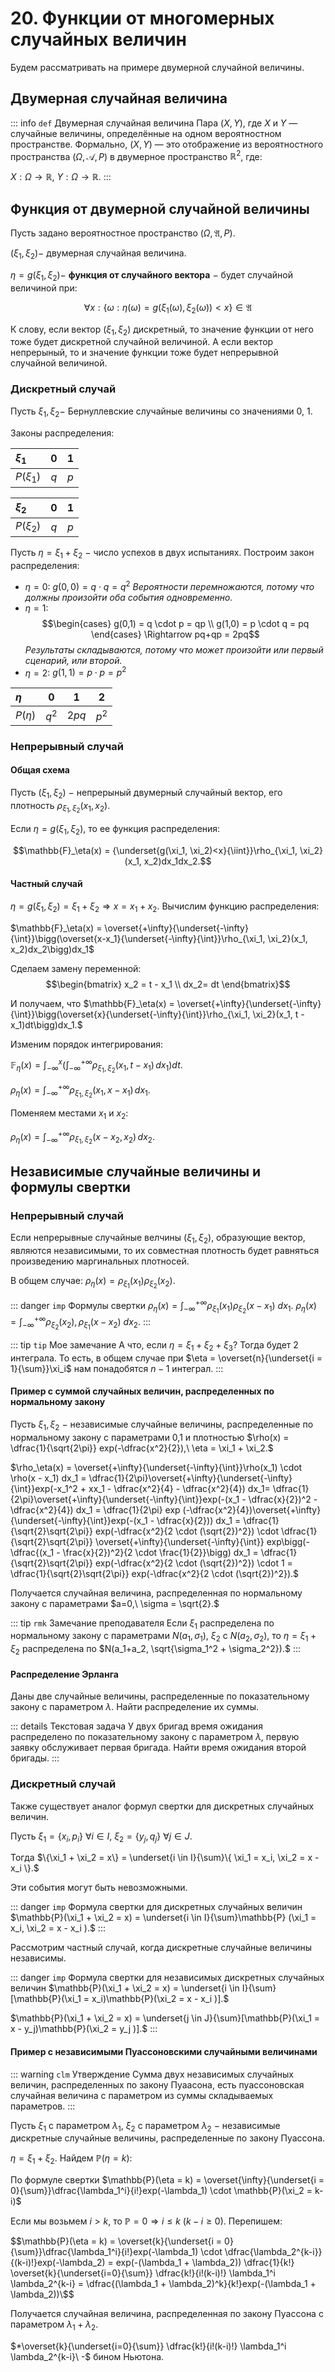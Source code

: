 # 20. Функции от многомерных случайных величин

Будем рассматривать на примере двумерной случайной величины.

## Двумерная случайная величина

::: info `def` Двумерная случайная величина
Пара $(X, Y)$, где $X$ и $Y$ — случайные величины, определённые на одном вероятностном пространстве. Формально, $(X, Y)$ — это отображение из вероятностного пространства $(\Omega, \mathcal{A}, P)$ в двумерное пространство $\mathbb{R}^2$, где:

$X: \Omega \to \mathbb{R}$,
$Y: \Omega \to \mathbb{R}$.
:::

## Функция от двумерной случайной величины

Пусть задано вероятностное пространство $(\Omega, \mathfrak{A}, P)$.

$(\xi_1, \xi_2) -$ двумерная случайная величина.

$\eta = g(\xi_1, \xi_2) -$ **функция от случайного вектора** $-$ будет случайной величиной при:

$$\forall x: \{\omega:\eta(\omega) = g(\xi_1(\omega), \xi_2(\omega))< x\} \in \mathfrak{A}$$

К слову, если вектор $(\xi_1,\xi_2)$ дискретный, то значение функции от него тоже будет дискретной случайной величиной. А если вектор непрерыный, то и значение функции тоже будет непрерывной случайной величиной.

### Дискретный случай

Пусть $\xi_1, \xi_2 -$ Бернуллевские случайные величины со значениями $0,\ 1$.

Законы распределения:

|$\xi_1$|$0$|$1$ |
|:---|:---:|:---:|
|$P(\xi_1)$|$q$|$p$|

|$\xi_2$|$0$|$1$ |
|:---|:---:|:---:|
|$P(\xi_2)$|$q$|$p$|

Пусть $\eta = \xi_1 + \xi_2\ -$ число успехов в двух испытаниях. Построим закон распределения:
- $\eta = 0:$
    $g(0,0) = q \cdot q = q^2$
    *Вероятности перемножаются, потому что должны произойти оба события одновременно.*
- $\eta = 1:$ 
    $$\begin{cases} g(0,1) = q \cdot p = qp \\
    g(1,0) = p \cdot q = pq \end{cases} \Rightarrow pq+qp = 2pq$$
    *Результаты складываются, потому что может произойти или первый сценарий, или второй.*
- $\eta = 2:$
    $g(1,1) = p \cdot p = p^2$

|$\eta$|$0$|$1$|$2$|
|:---|:---:|:---:|:---:|
|$P(\eta)$|$q^2$|$2pq$|$p^2$|

### Непрерывный случай

#### Общая схема

Пусть $(\xi_1, \xi_2)\ -$ непрерыный двумерный случайный вектор, его плотность $\rho_{\xi_1, \xi_2}(x_1, x_2)$.

Если $\eta = g(\xi_1, \xi_2),$ то ее функция распределения:

$$\mathbb{F}_\eta(x) = {\underset{g(\xi_1, \xi_2)<x}{\iint}}\rho_{\xi_1, \xi_2}(x_1, x_2)dx_1dx_2.$$

#### Частный случай

$\eta = g(\xi_1, \xi_2) = \xi_1 + \xi_2 \Rightarrow x = x_1 + x_2.$ Вычислим функцию распределения:

$\mathbb{F}_\eta(x) = \overset{+\infty}{\underset{-\infty}{\int}}\bigg(\overset{x-x_1}{\underset{-\infty}{\int}}\rho_{\xi_1, \xi_2}(x_1, x_2)dx_2\bigg)dx_1$

Сделаем замену переменной:
$$\begin{bmatrix}
    x_2 = t - x_1 \\
    dx_2= dt
\end{bmatrix}$$

И получаем, что
$\mathbb{F}_\eta(x) = \overset{+\infty}{\underset{-\infty}{\int}}\bigg(\overset{x}{\underset{-\infty}{\int}}\rho_{\xi_1, \xi_2}(x_1, t - x_1)dt\bigg)dx_1.$

Изменим порядок интегрирования:

$\mathbb{F}_\eta(x) = \int_{-\infty}^{x} \bigg( \int_{-\infty}^{+\infty} \rho_{\xi_1, \xi_2}(x_1, t - x_1) \, dx_1 \bigg) dt.$

$\rho_\eta(x) = \int_{-\infty}^{+\infty} \rho_{\xi_1, \xi_2}(x_1, x - x_1) \, dx_1.$

Поменяем местами $x_1$ и $x_2:$

$\rho_\eta(x) = \int_{-\infty}^{+\infty} \rho_{\xi_1, \xi_2}(x - x_2, x_2) \, dx_2.$

## Независимые случайные величины и формулы свертки

### Непрерывный случай

Если непрерывные случайные велчины $(\xi_1, \xi_2)$, образующие вектор, являются независимыми, то их совместная плотность будет равняться произведению маргинальных плотносей.

В общем случае: $\rho_\eta(x) = \rho_{\xi_1}(x_1) \rho_{\xi_2}(x_2).$

::: danger `imp` Формулы свертки
$\rho_\eta(x) = \int_{-\infty}^{+\infty} \rho_{\xi_1}(x_1) \rho_{\xi_2}(x - x_1) \ dx_1.$
$\rho_\eta(x) = \int_{-\infty}^{+\infty} \rho_{\xi_2}(x_2), \rho_{\xi_1}(x - x_2) \ dx_2.$
:::

::: tip `tip` Мое замечание
А что, если $\eta = \xi_1 + \xi_2 + \xi_3?$ Тогда будет 2 интеграла. То есть, в общем случае при $\eta = \overset{n}{\underset{i = 1}{\sum}}\xi_i$ нам понадобятся $n-1$ интеграл.
:::

#### Пример с суммой случайных величин, распределенных по нормальному закону

Пусть $\xi_1, \xi_2\ -$ независимые случайные величины, распределенные по нормальному закону с параметрами 0,1 и плотностью $\rho(x) = \dfrac{1}{\sqrt{2\pi}} exp(-\dfrac{x^2}{2}),\ \eta = \xi_1 + \xi_2.$

$\rho_\eta(x) = \overset{+\infty}{\underset{-\infty}{\int}}\rho(x_1) \cdot \rho(x - x_1) dx_1 = \dfrac{1}{2\pi}\overset{+\infty}{\underset{-\infty}{\int}}exp(-x_1^2 + xx_1 - \dfrac{x^2}{4} - \dfrac{x^2}{4}) dx_1= \dfrac{1}{2\pi}\overset{+\infty}{\underset{-\infty}{\int}}exp(-(x_1 - \dfrac{x}{2})^2 - \dfrac{x^2}{4}) dx_1 = \dfrac{1}{2\pi} exp (-\dfrac{x^2}{4})\overset{+\infty}{\underset{-\infty}{\int}}exp(-(x_1 - \dfrac{x}{2})) dx_1 = \dfrac{1}{\sqrt{2}\sqrt{2\pi}} exp(-\dfrac{x^2}{2 \cdot (\sqrt{2})^2}) \cdot \dfrac{1}{\sqrt{2}\sqrt{2\pi}} \overset{+\infty}{\underset{-\infty}{\int}} exp\bigg(-\dfrac{(x_1 - \frac{x}{2})^2}{2 \cdot \frac{1}{2}}\bigg) dx_1 = \dfrac{1}{\sqrt{2}\sqrt{2\pi}} exp(-\dfrac{x^2}{2 \cdot (\sqrt{2})^2}) \cdot 1 = \dfrac{1}{\sqrt{2}\sqrt{2\pi}} exp(-\dfrac{x^2}{2 \cdot (\sqrt{2})^2}).$

Получается случайная величина, распределенная по нормальному закону с параметрами $a=0,\ \sigma = \sqrt{2}.$

::: tip `rmk` Замечание преподавателя
Если $\xi_1$ распределена по нормальному закону с параметрами $N(a_1, \sigma_1),\ \xi_2 \ \text{с} \ N(a_2, \sigma_2),$ то $\eta = \xi_1 + \xi_2$ распределена по $N(a_1+a_2, \sqrt{\sigma_1^2 + \sigma_2^2}).$
:::

#### Распределение Эрланга

Даны две случайные величины, распределенные по показательному закону с параметром $\lambda.$ Найти распределение их суммы.

::: details Текстовая задача
У двух бригад время ожидания распределено по показательному закону с параметром $\lambda,$ первую заявку обслуживает первая бригада. Найти время ожидания второй бригады.
:::



### Дискретный случай

Также существует аналог формул свертки для дискретных случайных величин.

Пусть $\xi_1 = \{x_i, p_i\}\ \forall i \in I,\ \xi_2 = \{y_j, q_j\}\ \forall j \in J.$

Тогда $\{\xi_1 + \xi_2 = x\} = \underset{i \in I}{\sum}\{ \xi_1 = x_i, \xi_2 = x - x_i \}.$

Эти события могут быть невозможными.

::: danger `imp` Формула свертки для дискретных случайных величин
$\mathbb{P}(\xi_1 + \xi_2 = x) = \underset{i \in I}{\sum}\mathbb{P} (\xi_1 = x_i, \xi_2 = x - x_i ).$
:::

Рассмотрим частный случай, когда дискретные случайные величины независимы.

::: danger `imp` Формула свертки для независимых дискретных случайных величин
$\mathbb{P}(\xi_1 + \xi_2 = x) = \underset{i \in I}{\sum}[\mathbb{P}(\xi_1 = x_i)\mathbb{P}(\xi_2 = x - x_i )].$

$\mathbb{P}(\xi_1 + \xi_2 = x) = \underset{j \in J}{\sum}[\mathbb{P}(\xi_1 = x - y_j)\mathbb{P}(\xi_2 = y_j )].$
:::
 
#### Пример с независимыми Пуассоновскими случайными величинами

::: warning `clm` Утверждение
Сумма двух независимых случайных величин, распределенных по закону Пуаасона, есть пуассоновская случайная величина с параметром из суммы складываемых параметров.
:::

Пусть $\xi_1$ с параметром $\lambda_1$, $\xi_2$ с параметром $\lambda_2\ -$ независимые дискретные случайные величины, распределенные по закону Пуассона.

$\eta = \xi_1 + \xi_2.$ Найдем $\mathbb{P}(\eta = k):$

По формуле свертки $\mathbb{P}(\eta = k) = \overset{\infty}{\underset{i = 0}{\sum}}\dfrac{\lambda_1^i}{i!}exp(-\lambda_1) \cdot \mathbb{P}(\xi_2 = k-i)$

Если мы возьмем $i > k,$ то $\mathbb{P}  = 0 \Rightarrow i \leq k\ (k - i \geq 0).$ Перепишем:

$$\mathbb{P}(\eta = k) = \overset{k}{\underset{i = 0}{\sum}}\dfrac{\lambda_1^i}{i!}exp(-\lambda_1) \cdot \dfrac{\lambda_2^{k-i}}{(k-i)!}exp(-\lambda_2) = exp(-(\lambda_1 + \lambda_2)) \dfrac{1}{k!} \overset{k}{\underset{i=0}{\sum}} \dfrac{k!}{i!(k-i)!} \lambda_1^i \lambda_2^{k-i} = \dfrac{(\lambda_1 + \lambda_2)^k}{k!}exp(-(\lambda_1 + \lambda_2))\$$

Получается случайная величина, распределенная по закону Пуассона с параметром $\lambda_1 + \lambda_2.$

$*\overset{k}{\underset{i=0}{\sum}} \dfrac{k!}{i!(k-i)!} \lambda_1^i \lambda_2^{k-i}\ -$ бином Ньютона.